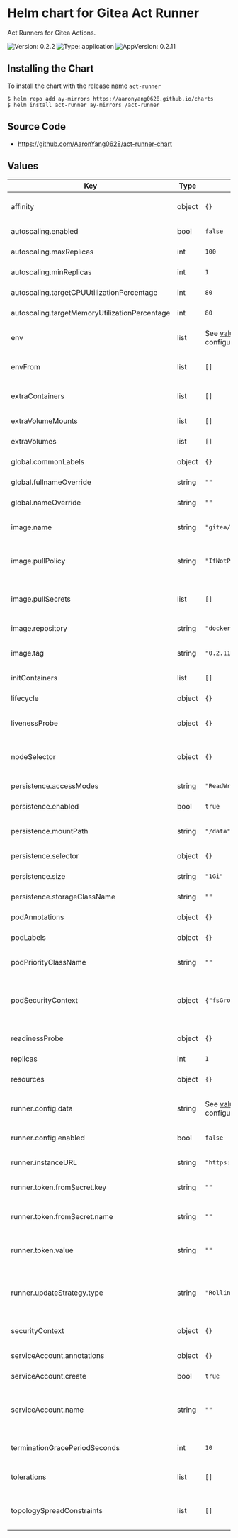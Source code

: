 # Helm chart for Gitea Act Runner



Act Runners for Gitea Actions.

![Version: 0.2.2](https://img.shields.io/badge/Version-0.2.0-informational?style=flat-square) ![Type: application](https://img.shields.io/badge/Type-application-informational?style=flat-square) ![AppVersion: 0.2.11](https://img.shields.io/badge/AppVersion-0.2.11-informational?style=flat-square)

## Installing the Chart

To install the chart with the release name `act-runner`

```console
$ helm repo add ay-mirrors https://aaronyang0628.github.io/charts
$ helm install act-runner ay-mirrors /act-runner
```

## Source Code

* <https://github.com/AaronYang0628/act-runner-chart>


## Values

| Key | Type | Default | Description |
|-----|------|---------|-------------|
| affinity | object | `{}` | Affinity and anti-affinity rules for runner pod scheduling. [Affinity](https://kubernetes.io/docs/concepts/scheduling-eviction/assign-pod-node/#affinity-and-anti-affinity). |
| autoscaling.enabled | bool | `false` | Enable horizontal pod autoscaling. |
| autoscaling.maxReplicas | int | `100` | Maximum number of replicas. |
| autoscaling.minReplicas | int | `1` | Minimum number of replicas. |
| autoscaling.targetCPUUtilizationPercentage | int | `80` | Target CPU utilization percentage for scaling. |
| autoscaling.targetMemoryUtilizationPercentage | int | `80` | Target memory utilization percentage for scaling. |
| env | list | See [values.yaml](./values.yaml) for default configuration | Define environment variables for the runner container. |
| envFrom | list | `[]` | Define environment variables from existing ConfigMap or Secret data. |
| extraContainers | list | `[]` | Additional sidecar containers to run alongside the runner container. |
| extraVolumeMounts | list | `[]` | Additional volume mounts for the runner container. |
| extraVolumes | list | `[]` | Additional volumes to attach to the runner pods. |
| global.commonLabels | object | `{}` | Apply labels to all resources. |
| global.fullnameOverride | string | `""` | Override the fully qualified app name. |
| global.nameOverride | string | `""` | Override the name of the app. |
| image.name | string | `"gitea/act_runner"` | Specify the image name to use (relative to `image.repository`). |
| image.pullPolicy | string | `"IfNotPresent"` | Specify the image pull policy. Valid values are `Always`, `Never`, `IfNotPresent`. [imagePullPolicy](https://kubernetes.io/docs/concepts/containers/images/#image-pull-policy). |
| image.pullSecrets | list | `[]` | Specify the image pull secrets if pulling from private registry [imagePullSecrets](https://kubernetes.io/docs/concepts/containers/images/#specifying-imagepullsecrets-on-a-pod). |
| image.repository | string | `"docker.io"` | Specify the image repository to use. |
| image.tag | string | `"0.2.11"` | Overrides the image tag whose default is the chart appVersion. |
| initContainers | list | `[]` | Init containers to run before the main runner container. |
| lifecycle | object | `{}` | Lifecycle hooks for the runner container. [Lifecycle](https://kubernetes.io/docs/concepts/containers/container-lifecycle-hooks/). |
| livenessProbe | object | `{}` | Liveness probe configuration for the runner container. [LivenessProbe](https://kubernetes.io/docs/tasks/configure-pod-container/configure-liveness-readiness-startup-probes/#configure-probes). |
| nodeSelector | object | `{}` | Node selector for scheduling runner pods on specific nodes. [nodeSelector](https://kubernetes.io/docs/concepts/scheduling-eviction/assign-pod-node/#nodeselector). |
| persistence.accessModes | string | `"ReadWriteOnce"` | Access modes for the PersistentVolumeClaim. |
| persistence.enabled | bool | `true` | Enable persistent storage for runner data. |
| persistence.mountPath | string | `"/data"` | Path inside the container where the volume will be mounted. |
| persistence.selector | object | `{}` | Label selectors for the PersistentVolumeClaim. |
| persistence.size | string | `"1Gi"` | Size of the PersistentVolumeClaim. |
| persistence.storageClassName | string | `""` | Storage class name for the PersistentVolumeClaim. |
| podAnnotations | object | `{}` | Annotations to add to the runner pods. |
| podLabels | object | `{}` | Labels to add to the runner pods. |
| podPriorityClassName | string | `""` | Priority class name for the runner pods. [priorityClassName](https://kubernetes.io/docs/concepts/scheduling-eviction/pod-priority-preemption/#priorityclass). |
| podSecurityContext | object | `{"fsGroup":1000}` | Pod security context configuration. Only applied when using rootless container. [PodSecurityContext](https://kubernetes.io/docs/tasks/configure-pod-container/security-context/). |
| readinessProbe | object | `{}` | Readiness probe configuration for the runner container. [ReadinessProbe](https://kubernetes.io/docs/tasks/configure-pod-container/configure-liveness-readiness-startup-probes/#configure-probes). |
| replicas | int | `1` | Number of runner replicas. |
| resources | object | `{}` | Resource requests and limits for the runner container. [Resources](https://kubernetes.io/docs/concepts/configuration/manage-resources-containers/). |
| runner.config.data | string | See [values.yaml](./values.yaml) for default configuration | Specify runner's custom configuration in YAML format. |
| runner.config.enabled | bool | `false` | Enable custom configuration for the runner deployment. |
| runner.instanceURL | string | `"https://gitea.example.com"` | Gitea instance URL where the runner will register. |
| runner.token.fromSecret.key | string | `""` | Specify the key in the secret that contains the Runner registration token. |
| runner.token.fromSecret.name | string | `""` | Specify the secret name containing the Runner registration token. |
| runner.token.value | string | `""` | Set the Runner registration token value. If existing secret is specified this value is not used. |
| runner.updateStrategy.type | string | `"RollingUpdate"` | Specify the update strategy used to replace old Pods by new ones valid options are `RollingUpdate`, `OnDelete`. [strategy](https://kubernetes.io/docs/concepts/workloads/controllers/statefulset/#update-strategies) |
| securityContext | object | `{}` | Security context configuration for the runner container. [SecurityContext](https://kubernetes.io/docs/tasks/configure-pod-container/security-context/). |
| serviceAccount.annotations | object | `{}` | Annotations to add to the service account. |
| serviceAccount.create | bool | `true` | Specifies whether a service account should be created. |
| serviceAccount.name | string | `""` | The name of the service account to use. If not set and create is true, a name is generated using the fullname template. |
| terminationGracePeriodSeconds | int | `10` | Termination grace period in seconds for the runner pods. |
| tolerations | list | `[]` | Tolerations for scheduling runner pods on nodes with taints. [Tolerations](https://kubernetes.io/docs/concepts/scheduling-eviction/taint-and-toleration/). |
| topologySpreadConstraints | list | `[]` | Topology spread constraints for distributing runner pods across zones/nodes. [TopologySpreadConstraints](https://kubernetes.io/docs/concepts/scheduling-eviction/topology-spread-constraints/). |
